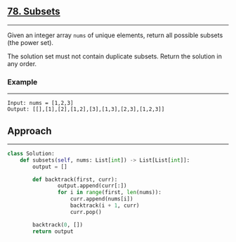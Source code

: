 ## [78. Subsets](https://leetcode.com/problems/subsets/description/?envType=problem-list-v2&envId=r27zde7r)

---

Given an integer array `nums` of unique elements, return all possible subsets (the power set).

The solution set must not contain duplicate subsets. Return the solution in any order.

### Example

---

```
Input: nums = [1,2,3]
Output: [[],[1],[2],[1,2],[3],[1,3],[2,3],[1,2,3]]
```

## Approach

---

```python
class Solution:
    def subsets(self, nums: List[int]) -> List[List[int]]:
        output = []

        def backtrack(first, curr):
                output.append(curr[:])
                for i in range(first, len(nums)):
                    curr.append(nums[i])
                    backtrack(i + 1, curr)
                    curr.pop()

        backtrack(0, [])
        return output
```
